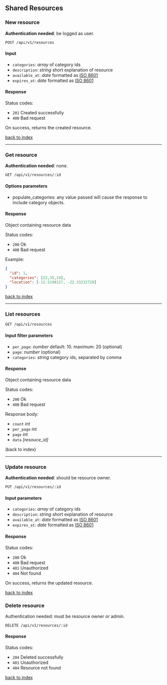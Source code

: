 ## Shared Resources

### New resource

**Authentication needed**: be logged as user.

```
POST /api/v1/resources
```

#### Input

 - `categories`: *array* of category ids
 - `description`: *string* short explanation of resource
 - `available_at`: *date* formatted as [ISO 8601]
 - `expires_at`: *date* formatted as [ISO 8601]


#### Response

Status codes:
 - `201` Created successfully
 - `400` Bad request

On success, returns the created resource.

[back to index]

---

### Get resource

**Authentication needed**: none.

```
GET /api/v1/resources/:id
```

#### Options parameters

* populate_categories: any value passed will cause the response to include category objects.

#### Response

Object containing resource data

Status codes:
 - `200` Ok
 - `400` Bad request

Example:

```json
{
  "id": 1,
  "categories": [22,35,24],
  "location": [-12.5198127, -22.33232720]
}
```

[back to index]

---

### List resources

```
GET /api/v1/resources
```

#### Input filter parameters

  * `per_page`: _number_ default: 10. maximum: 20 (optional)
  * `page`: _number_ (optional)
  * `categories`: _string_ category ids, separated by comma

#### Response

Object containing resource data

Status codes:
 - `200` Ok
 - `400` Bad request

Response body:
 - `count` _int_
 - `per_page` _int_
 - `page` _int_
 - `data` _[resouce_id]_

(back to index)

---


### Update resource

**Authentication needed**: should be resource owner.

```
PUT /api/v1/resources/:id
```

#### Input parameters

- `categories`: *array* of category ids
- `description`: *string* short explanation of resource
- `available_at`: *date* formatted as [ISO 8601]
- `expires_at`: *date* formatted as [ISO 8601]

#### Response

Status codes:
 - `200` Ok
 - `400` Bad request
 - `401` Unauthorized
 - `404` Not found

On success, returns the updated resource.

[back to index]

### Delete resource

Authentication needed: must be resource owner or admin.

```
DELETE /api/v1/resources/:id
```

#### Response

Status codes:
 - `204` Deleted successfully
 - `401` Unauthorized
 - `404` Resource not found

 [back to index]

[back to index]: #index

[ISO 8601]: https://en.wikipedia.org/wiki/ISO_8601
